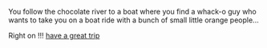 You follow the chocolate river to a boat where you find a whack-o guy who wants to take
you on a boat ride with a bunch of small little orange people... 

Right on !!! [have a great trip](https://www.youtube.com/watch?v=8X48RiKQmFQ) 